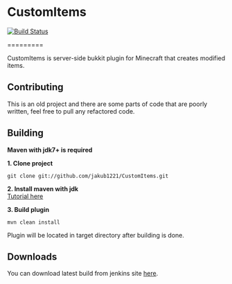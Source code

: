 # CustomItems
[![Build Status](http://jenkins.logicshard.com/buildStatus/icon?job=CustomItems)](http://jenkins.logicshard.com/job/CustomItems/)

=========

CustomItems is server-side bukkit plugin for Minecraft that creates modified items.

Contributing 
---------
This is an old project and there are some parts of code that are poorly written, feel free to pull any refactored code.

Building
---------
**Maven with jdk7+ is required**

**1. Clone project**  
```
git clone git://github.com/jakub1221/CustomItems.git 
```

**2. Install maven with jdk**  
[Tutorial here](http://maven.apache.org/install.html)

**3. Build plugin**  
```
mvn clean install
```
Plugin will be located in target directory after building is done.

Downloads
---------
You can download latest build from jenkins site [here](http://jenkins.logicshard.com/job/CustomItems/).
